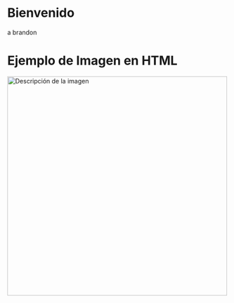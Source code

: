 <!DOCTYPE html>
<html>
<head>
<title>Bienvenido</title>
</head>
<body>
<h1>Bienvenido</h1>
<p>a brandon</p>
</body>
</html>

<!DOCTYPE html>
<html lang="es">
<head>
    <meta charset="UTF-8">
    <meta name="viewport" content="width=device-width, initial-scale=1.0">
    <title>Imagen en HTML</title>
</head>
<body>
    <h1>Ejemplo de Imagen en HTML</h1>
    <img src="imagen.jpg" alt="Descripción de la imagen" width="500">
</body>
</html>

